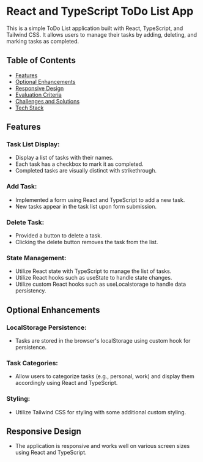 # React and TypeScript ToDo List App

This is a simple ToDo List application built with React, TypeScript, and Tailwind CSS. It allows users to manage their tasks by adding, deleting, and marking tasks as completed.

## Table of Contents

- [Features](#features)
- [Optional Enhancements](#optional-enhancements)
- [Responsive Design](#responsive-design)
- [Evaluation Criteria](#evaluation-criteria)
- [Challenges and Solutions](#challenges-and-solutions)
- [Tech Stack](#tech-stack)

## Features

### Task List Display:

- Display a list of tasks with their names.
- Each task has a checkbox to mark it as completed.
- Completed tasks are visually distinct with strikethrough.

### Add Task:

- Implemented a form using React and TypeScript to add a new task.
- New tasks appear in the task list upon form submission.

### Delete Task:

- Provided a button to delete a task.
- Clicking the delete button removes the task from the list.

### State Management:

- Utilize React state with TypeScript to manage the list of tasks.
- Utilize React hooks such as useState to handle state changes.
- Utilize custom React hooks such as useLocalstorage to handle data persistency.

## Optional Enhancements

### LocalStorage Persistence:

- Tasks are stored in the browser's localStorage using custom hook for persistence.

### Task Categories:

- Allow users to categorize tasks (e.g., personal, work) and display them accordingly using React and TypeScript.

### Styling:

- Utilize Tailwind CSS for styling with some additional custom styling.

## Responsive Design

- The application is responsive and works well on various screen sizes using React and TypeScript.
